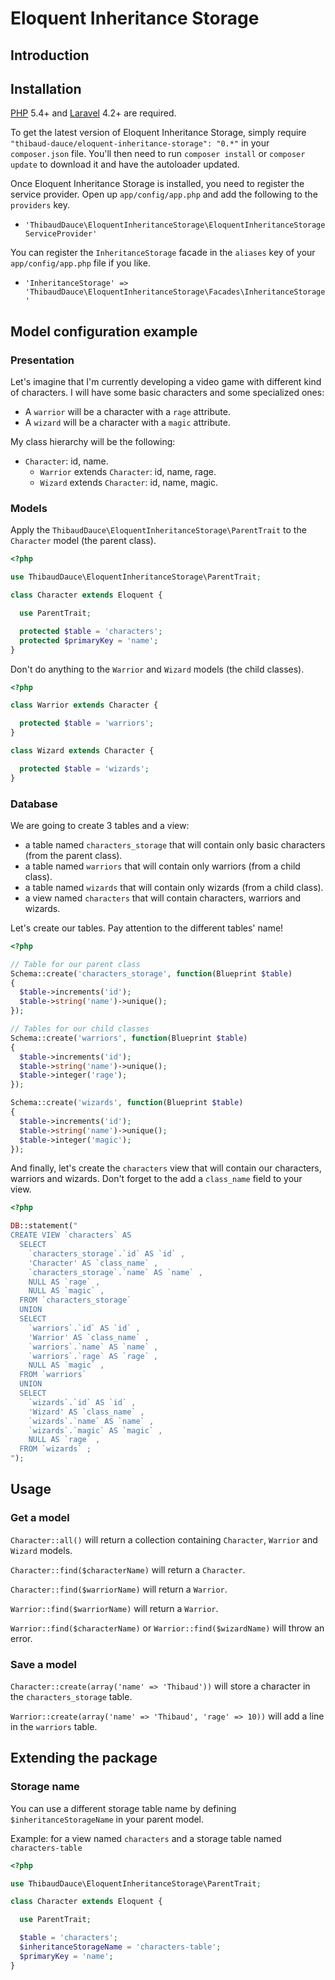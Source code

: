 Eloquent Inheritance Storage
===============


## Introduction

## Installation
[PHP](https://php.net) 5.4+ and [Laravel](http://laravel.com) 4.2+ are required.

To get the latest version of Eloquent Inheritance Storage, simply require `"thibaud-dauce/eloquent-inheritance-storage": "0.*"` in your `composer.json` file. You'll then need to run `composer install` or `composer update` to download it and have the autoloader updated.

Once Eloquent Inheritance Storage is installed, you need to register the service provider. Open up `app/config/app.php` and add the following to the `providers` key.

* `'ThibaudDauce\EloquentInheritanceStorage\EloquentInheritanceStorageServiceProvider'`

You can register the `InheritanceStorage` facade in the `aliases` key of your `app/config/app.php` file if you like.

* `'InheritanceStorage' => 'ThibaudDauce\EloquentInheritanceStorage\Facades\InheritanceStorage'`

## Model configuration example

### Presentation

Let's imagine that I'm currently developing a video game with different kind of characters. I will have some basic characters and some specialized ones:
  * A `warrior` will be a character with a `rage` attribute.
  * A `wizard` will be a character with a `magic` attribute.

My class hierarchy will be the following:
* `Character`: id, name.
  * `Warrior` extends `Character`: id, name, rage.
  * `Wizard` extends `Character`: id, name, magic.

### Models

Apply the `ThibaudDauce\EloquentInheritanceStorage\ParentTrait` to the `Character` model (the parent class).

```php
<?php

use ThibaudDauce\EloquentInheritanceStorage\ParentTrait;

class Character extends Eloquent {

  use ParentTrait;

  protected $table = 'characters';
  protected $primaryKey = 'name';
}
```

Don't do anything to the `Warrior` and `Wizard` models (the child classes).

```php
<?php

class Warrior extends Character {

  protected $table = 'warriors';
}

class Wizard extends Character {

  protected $table = 'wizards';
}
```

### Database

We are going to create 3 tables and a view:
  * a table named `characters_storage` that will contain only basic characters (from the parent class).
  * a table named `warriors` that will contain only warriors (from a child class).
  * a table named `wizards` that will contain only wizards (from a child class).
  * a view named `characters` that will contain characters, warriors and wizards.

Let's create our tables. Pay attention to the different tables' name!
```php
<?php

// Table for our parent class
Schema::create('characters_storage', function(Blueprint $table)
{
  $table->increments('id');
  $table->string('name')->unique();
});

// Tables for our child classes
Schema::create('warriors', function(Blueprint $table)
{
  $table->increments('id');
  $table->string('name')->unique();
  $table->integer('rage');
});

Schema::create('wizards', function(Blueprint $table)
{
  $table->increments('id');
  $table->string('name')->unique();
  $table->integer('magic');
});
```

And finally, let's create the `characters` view that will contain our characters, warriors and wizards. Don't forget to the add a `class_name` field to your view.
```php
<?php

DB::statement("
CREATE VIEW `characters` AS
  SELECT
    `characters_storage`.`id` AS `id` ,
    'Character' AS `class_name` ,
    `characters_storage`.`name` AS `name` ,
    NULL AS `rage` ,
    NULL AS `magic` ,
  FROM `characters_storage`
  UNION
  SELECT
    `warriors`.`id` AS `id` ,
    'Warrior' AS `class_name` ,
    `warriors`.`name` AS `name` ,
    `warriors`.`rage` AS `rage` ,
    NULL AS `magic` ,
  FROM `warriors`
  UNION
  SELECT
    `wizards`.`id` AS `id` ,
    'Wizard' AS `class_name` ,
    `wizards`.`name` AS `name` ,
    `wizards`.`magic` AS `magic` ,
    NULL AS `rage` ,
  FROM `wizards` ;
");
```

## Usage

### Get a model

`Character::all()` will return a collection containing `Character`, `Warrior` and `Wizard` models.

`Character::find($characterName)` will return a `Character`.

`Character::find($warriorName)` will return a `Warrior`.

`Warrior::find($warriorName)` will return a `Warrior`.

`Warrior::find($characterName)` or `Warrior::find($wizardName)` will throw an error.

### Save a model

`Character::create(array('name' => 'Thibaud'))` will store a character in the `characters_storage` table.

`Warrior::create(array('name' => 'Thibaud', 'rage' => 10))` will add a line in the `warriors` table.

## Extending the package

### Storage name

You can use a different storage table name by defining `$inheritanceStorageName` in your parent model.

Example: for a view named `characters` and a storage table named `characters-table`
```php
<?php

use ThibaudDauce\EloquentInheritanceStorage\ParentTrait;

class Character extends Eloquent {

  use ParentTrait;

  $table = 'characters';
  $inheritanceStorageName = 'characters-table';
  $primaryKey = 'name';
}
```
